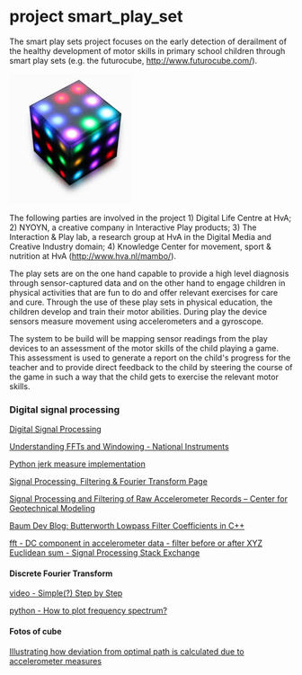 # project smart_play_set
The smart play sets project focuses on the early detection of derailment of the healthy development of motor skills in primary school children through smart play sets (e.g. the futurocube, http://www.futurocube.com/). 

![alt tag](https://github.com/toologicbv/smart_play_set/blob/master/images/original_foto.jpg)

The following parties are involved in the project 1) Digital Life Centre at HvA; 2) NYOYN, a creative company in Interactive Play products; 3) The Interaction & Play lab, a research group at HvA in the Digital Media and Creative Industry domain; 4) Knowledge Center for movement, sport & nutrition at HvA (http://www.hva.nl/mambo/). 

The play sets are on the one hand capable to provide a high level diagnosis through sensor-captured data and on the other hand to engage children in physical activities that are fun to do and offer relevant exercises for care and cure. Through the use of these play sets in physical education, the children develop and train their motor abilities. During play the device sensors measure movement using accelerometers and a gyroscope. 

The system to be build will be mapping sensor readings from the play devices to an assessment of the motor skills of the child playing a game. This assessment is used to generate a report on the child's progress for the teacher and to provide direct feedback to the child by steering the course of the game in such a way that the child gets to exercise the relevant motor skills.


### Digital signal processing
[Digital Signal Processing](http://www.dspguide.com/)

[Understanding FFTs and Windowing - National Instruments](http://www.ni.com/white-paper/4844/en/#toc2)

[Python jerk measure implementation](https://github.com/danielmurray/adaptiv)

[Signal Processing, Filtering & Fourier Transform Page](http://www.vibrationdata.com/signal.htm)

[Signal Processing and Filtering of Raw Accelerometer Records – Center for Geotechnical Modeling](http://cgm.engr.ucdavis.edu/library/signal-processing-and-filtering-of-raw-accelerometer-records/)

[Baum Dev Blog: Butterworth Lowpass Filter Coefficients in C++](http://baumdevblog.blogspot.nl/2010/11/butterworth-lowpass-filter-coefficients.html)

[fft - DC component in accelerometer data - filter before or after XYZ Euclidean sum - Signal Processing Stack Exchange](http://dsp.stackexchange.com/questions/30456/dc-component-in-accelerometer-data-filter-before-or-after-xyz-euclidean-sum)



#### Discrete Fourier Transform

[video - Simple(?) Step by Step](https://www.youtube.com/watch?v=mkGsMWi_j4Q)

[python - How to plot frequency spectrum?](http://glowingpython.blogspot.nl/2011/08/how-to-plot-frequency-spectrum-with.html)

#### Fotos of cube 
[Illustrating how deviation from optimal path is calculated due to accelerometer measures](https://github.com/toologicbv/smart_play_set/blob/master/images/cubev1.jpg)
